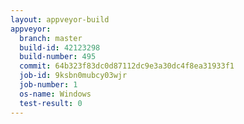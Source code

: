 ```yaml
---
layout: appveyor-build
appveyor:
  branch: master
  build-id: 42123298
  build-number: 495
  commit: 64b323f83dc0d87112dc9e3a30dc4f8ea31933f1
  job-id: 9ksbn0mubcy03wjr
  job-number: 1
  os-name: Windows
  test-result: 0
---
```

